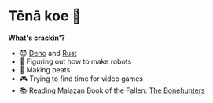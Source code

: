 # Tēnā koe :punch:

**What's crackin'?**
- :smiling_imp: [Deno](https://deno.land/) and [Rust](https://www.rust-lang.org/)
- :space_invader: Figuring out how to make robots
- :musical_keyboard: Making beats
- :video_game: Trying to find time for video games
- :books: Reading Malazan Book of the Fallen: [The Bonehunters](https://malazan.fandom.com/wiki/The_Bonehunters)

